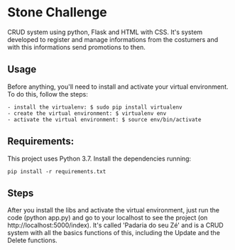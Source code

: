 # Stone Challenge
CRUD system using python, Flask and HTML with CSS. 
It's system developed to register and manage informations from the costumers and with this informations send promotions to then.


## Usage
Before anything, you'll need to install and activate your virtual environment. To do this, follow the steps:
```
- install the virtualenv: $ sudo pip install virtualenv
- create the virtual environment: $ virtualenv env
- activate the virtual environment: $ source env/bin/activate
```

## Requirements:
This project uses Python 3.7. Install the dependencies running:
```
pip install -r requirements.txt
```

## Steps
After you install the libs and activate the virtual environment, just run the code (python app.py) and go to your localhost to see the project (on http://localhost:5000/index). It's called 'Padaria do seu Zé' and is a CRUD system with all the basics functions of this, including the Update and the Delete functions.

